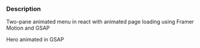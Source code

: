 ### Description

Two-pane animated menu in react with animated page loading using Framer Motion and GSAP

Hero animated in GSAP

 
